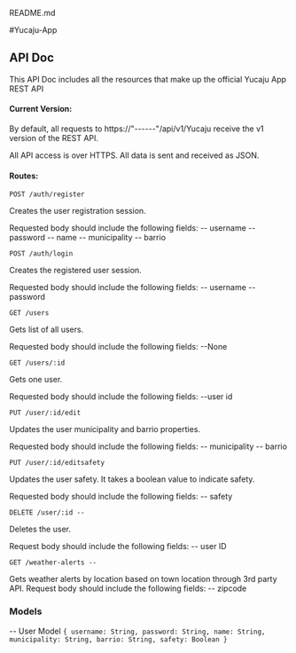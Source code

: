 README.md

#Yucaju-App

## API Doc

This API Doc includes all the resources that make up the official Yucaju App REST API

#### Current Version:

By default, all requests to https://"------"/api/v1/Yucaju receive the v1 version of the REST API. 

All API access is over HTTPS. All data is sent and received as JSON.


#### Routes:

`POST /auth/register`

Creates the user registration session.

Requested body should include the following fields:
	-- username
	-- password
	-- name
	-- municipality
	-- barrio

`POST /auth/login`

Creates the registered user session.

Requested body should include the following fields:
	-- username
	-- password

`GET /users`

Gets list of all users.

Requested body should include the following fields:
	--None

`GET /users/:id`

Gets one user.

Requested body should include the following fields:
	--user id

`PUT /user/:id/edit`

Updates the user municipality and barrio properties. 

Requested body should include the following fields:
	-- municipality
	-- barrio 

`PUT /user/:id/editsafety`

Updates the user safety. It takes a boolean value to indicate safety.

Requested body should include the following fields:
	-- safety

`DELETE /user/:id --`

Deletes the user.

Request body should include the following fields: 
	-- user ID

`GET /weather-alerts --`

Gets weather alerts by location based on town location through 3rd party API. 
 Request body should include the following fields:
	-- zipcode 


### Models

-- User Model
	```{
		  username: String,
		  password: String,
		  name: String,
		  municipality: String,
		  barrio: String,
		  safety: Boolean
		}```
		













